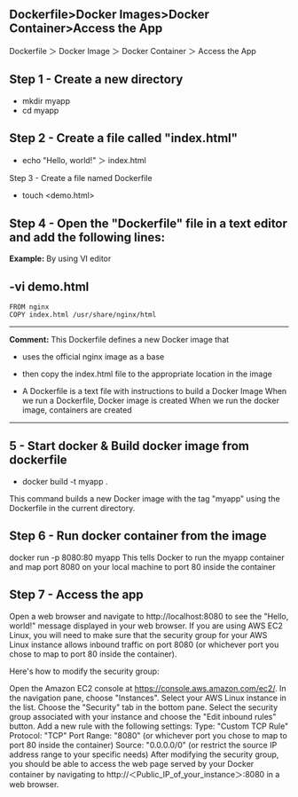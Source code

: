 ## Dockerfile>Docker Images>Docker Container>Access the App

Dockerfile ＞ Docker Image ＞ Docker Container ＞ Access the App

## Step 1 - Create a new directory
- mkdir myapp
- cd myapp   

## Step 2 - Create a file called "index.html"

- echo "Hello, world!" ＞ index.html

Step 3 - Create a file named Dockerfile  

- touch <demo.html>
  
Step 4 - Open the "Dockerfile" file in a text editor and add the following lines:
----
**Example:**
By using VI editor

-vi demo.html
-----------------------------------------------------------
```
FROM nginx
COPY index.html /usr/share/nginx/html
```
------------------------------------------
**Comment:**
This Dockerfile defines a new Docker image that 
- uses the official nginx image as a base
- then copy the index.html file to the appropriate location in the image

- A Dockerfile is a text file with instructions to build a Docker Image
When we run a Dockerfile, Docker image is created
When we run the docker image, containers are created
----------------------------------------------
## 5 - Start docker & Build docker image from dockerfile 

- docker build -t myapp .

  
This command builds a new Docker image with the tag "myapp" using the Dockerfile in the current directory.

## Step 6 - Run docker container from the image   
docker run -p 8080:80 myapp
This tells Docker to run the myapp container and map port 8080 on your local machine to port 80 inside the container

## Step 7 - Access the app
Open a web browser and navigate to http://localhost:8080 to see the "Hello, world!" message displayed in your web browser.
If you are using AWS EC2 Linux, you will need to make sure that the security group for your AWS Linux instance allows inbound traffic on port 8080 (or whichever port you chose to map to port 80 inside the container).

Here's how to modify the security group:

Open the Amazon EC2 console at https://console.aws.amazon.com/ec2/​.
In the navigation pane, choose "Instances".
Select your AWS Linux instance in the list.
Choose the "Security" tab in the bottom pane.
Select the security group associated with your instance and choose the "Edit inbound rules" button.
Add a new rule with the following settings:
Type: "Custom TCP Rule"
Protocol: "TCP"
Port Range: "8080" (or whichever port you chose to map to port 80 inside the container)
Source: "0.0.0.0/0" (or restrict the source IP address range to your specific needs)
After modifying the security group, you should be able to access the web page served by your Docker container by navigating to http://＜Public_IP_of_your_instance＞:8080 in a web browser.
